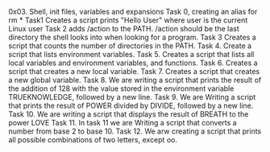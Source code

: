 0x03. Shell, init files, variables and expansions
Task 0, creating an alias for rm *
Task1 Creates a script prints "Hello User" where user is the current Linux user
Task 2 adds /action to the PATH. /action should be the last directory the shell looks into when looking for a program.
Task 3 Creates a script that counts the number of directories in the PATH.
Task 4. Create a script that lists environment variables.
Task 5. Creates a script that lists all local variables and environment variables, and functions.
Task 6. Creates a script that creates a new local variable.
Task 7. Creates a script that creates a new global variable.
Task 8. We are writing a script that prints the result of the addition of 128 with the value stored in the environment variable TRUEKNOWLEDGE, followed by a new line.
Task 9. We are Writing a script that prints the result of POWER divided by DIVIDE, followed by a new line.
Task 10. We are writing a script that displays the result of BREATH to the power LOVE
Task 11. In task 11 we are Writing a script that converts a number from base 2 to base 10.
Task 12. We arw creating a script that prints all possible combinations of two letters, except oo.
